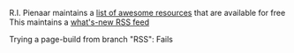 R.I. Pienaar maintains a [list of awesome resources](https://github.com/ripienaar/free-for-dev) that are available for free  
This maintains a [what's-new RSS feed](https://botonomi.github.io/awesomesauce/feed.xml)  

Trying a page-build from branch "RSS": Fails  
